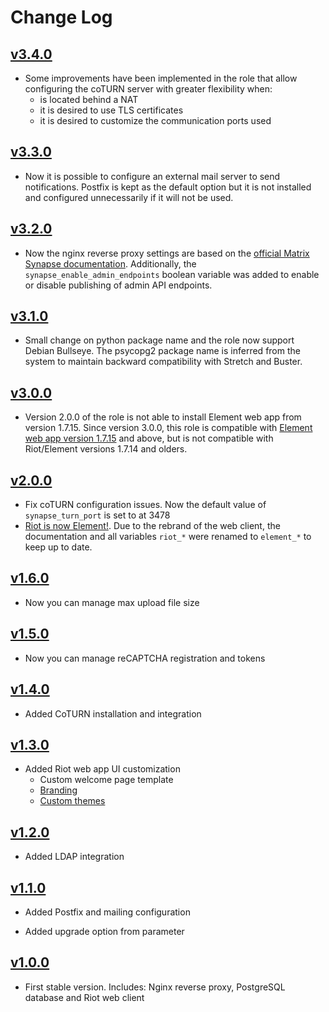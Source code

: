 # Change Log

## [v3.4.0](https://github.com/UdelaRInterior/ansible-role-matrix-synapse/tree/v3.4.0)

* Some improvements have been implemented in the role that allow configuring the coTURN server with greater flexibility when:
  * is located behind a NAT
  * it is desired to use TLS certificates
  * it is desired to customize the communication ports used

## [v3.3.0](https://github.com/UdelaRInterior/ansible-role-matrix-synapse/tree/v3.3.0)

* Now it is possible to configure an external mail server to send notifications. Postfix is kept as the default option but it is not installed and configured unnecessarily if it will not be used.

## [v3.2.0](https://github.com/UdelaRInterior/ansible-role-matrix-synapse/tree/v3.2.0)

* Now the nginx reverse proxy settings are based on the [official Matrix Synapse documentation](https://matrix-org.github.io/synapse/latest/reverse_proxy.html). Additionally, the `synapse_enable_admin_endpoints` boolean variable was added to enable or disable publishing of admin API endpoints.

## [v3.1.0](https://github.com/UdelaRInterior/ansible-role-matrix-synapse/tree/v3.1.0)

* Small change on python package name and the role now support Debian Bullseye. The psycopg2 package name is inferred from the system to maintain backward compatibility with Stretch and Buster.

## [v3.0.0](https://github.com/UdelaRInterior/ansible-role-matrix-synapse/tree/v3.0.0)

* Version 2.0.0 of the role is not able to install Element web app from version 1.7.15. Since version 3.0.0, this role is compatible with [Element web app version 1.7.15](https://github.com/vector-im/element-web/releases/tag/v1.7.15) and above, but is not compatible with Riot/Element versions 1.7.14 and olders.

## [v2.0.0](https://github.com/UdelaRInterior/ansible-role-matrix-synapse/tree/v2.0.0)

* Fix coTURN configuration issues. Now the default value of `synapse_turn_port` is set to at 3478
* [Riot is now Element!](https://element.io/blog/welcome-to-element/). Due to the rebrand of the web client, the documentation and all variables `riot_*` were renamed to `element_*` to keep up to date.

## [v1.6.0](https://github.com/UdelaRInterior/ansible-role-matrix-synapse/tree/v1.6.0)

* Now you can manage max upload file size

## [v1.5.0](https://github.com/UdelaRInterior/ansible-role-matrix-synapse/tree/v1.5.0)

* Now you can manage reCAPTCHA registration and tokens

## [v1.4.0](https://github.com/UdelaRInterior/ansible-role-matrix-synapse/tree/v1.4.0)

* Added CoTURN installation and integration

## [v1.3.0](https://github.com/UdelaRInterior/ansible-role-matrix-synapse/tree/v1.3.0)

* Added Riot web app UI customization
  * Custom welcome page template
  * [Branding](https://github.com/vector-im/riot-web/blob/develop/docs/config.md)
  * [Custom themes](https://github.com/vector-im/riot-web/blob/develop/docs/theming.md#custom-themes)

## [v1.2.0](https://github.com/UdelaRInterior/ansible-role-matrix-synapse/tree/v1.2.0)

* Added LDAP integration

## [v1.1.0](https://github.com/UdelaRInterior/ansible-role-matrix-synapse/tree/v1.1.0)

* Added Postfix and mailing configuration

* Added upgrade option from parameter

## [v1.0.0](https://github.com/UdelaRInterior/ansible-role-matrix-synapse/tree/v1.0.0)

* First stable version. Includes: Nginx reverse proxy, PostgreSQL database and Riot web client